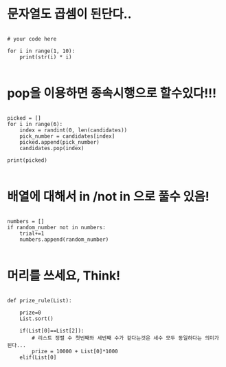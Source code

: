 # 문자열도 곱셈이 된단다..
<pre>
<code>
# your code here

for i in range(1, 10):
    print(str(i) * i)
</code>
</pre>

# pop을 이용하면 종속시행으로 할수있다!!!
<pre>
<code>
picked = []
for i in range(6):
    index = randint(0, len(candidates))
    pick_number = candidates[index]
    picked.append(pick_number)
    candidates.pop(index)

print(picked)
</code>
</pre>

# 배열에 대해서 in /not in 으로 풀수 있음!
<pre>
<code>
numbers = []
if random_number not in numbers:
    trial+=1
    numbers.append(random_number)
</code>
</pre>

# 머리를 쓰세요, Think!
<pre>
<code>
def prize_rule(List):
    
    prize=0
    List.sort()
    
    if(List[0]==List[2]):
        # 리스트 정렬 수 첫번째와 세번째 수가 같다는것은 세수 모두 동일하다는 의미가 된다...
        prize = 10000 + List[0]*1000
    elif(List[0]<List[1] and List[1 ] < List[2]):
        prize = 100 * List[2]
    else:
        if(List[0]==List[1]):
            prize = 1000 + List[0]*100
        else:
            prize = 1000 + List[1]*100
    
    return prize
</code>
</pre>
